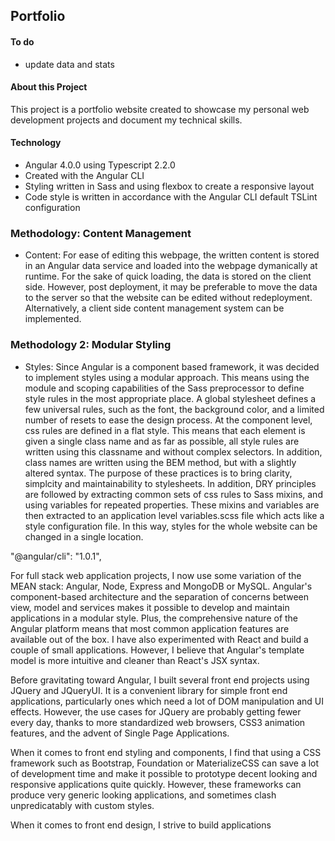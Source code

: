 ## Portfolio 

#### To do 
- update data and stats 


#### About this Project 
This project is a portfolio website created to showcase my personal web development projects and document my technical skills. 

#### Technology 
- Angular 4.0.0 using Typescript 2.2.0 
- Created with the Angular CLI 
- Styling written in Sass and using flexbox to create a responsive layout 
- Code style is written in accordance with the Angular CLI default TSLint configuration 

### Methodology: Content Management
- Content: For ease of editing this webpage, the written content is stored in an Angular data service and loaded into the webpage dymanically at runtime. 
For the sake of quick loading, the data is stored on the client side. However, post deployment, it may be preferable to move the data
to the server so that the website can be edited without redeployment. Alternatively, a client side content management system can be implemented. 

### Methodology 2: Modular Styling
- Styles: Since Angular is a component based framework, it was decided to implement styles using a modular approach. This means using the module 
and scoping capabilities of the Sass preprocessor to define style rules in the most appropriate place. A global stylesheet defines a few 
universal rules, such as the font, the background color, and a limited number of resets to ease the design process. At the component level, css 
rules are defined in a flat style. This means that each element is given a single class name and as far as possible, all style rules are written 
using this classname and without complex selectors. In addition, class names are written using the BEM method, but with a slightly altered syntax. 
The purpose of these practices is to bring clarity, simplcity and maintainability to stylesheets. In addition, DRY principles are followed by 
extracting common sets of css rules to Sass mixins, and using variables for repeated properties. These mixins and variables are then extracted to 
an application level variables.scss file which acts like a style configuration file. In this way, styles for the whole website can be changed 
in a single location. 


"@angular/cli": "1.0.1",


<p>
    For full stack web application projects, I now use some variation of the MEAN stack: Angular, Node, Express
    and MongoDB or MySQL. Angular's component-based architecture and the separation of concerns between view, model
    and services makes it possible to develop and maintain applications in a modular style. Plus, the comprehensive
    nature of the Angular platform means that most common application features are available out of the box.
    I have also experimented with React and build a couple of small applications. However, I believe that Angular's
    template model is more intuitive and cleaner than React's JSX syntax.
  </p>
  <p>
    Before gravitating toward Angular, I built several front end projects using JQuery and JQueryUI. It is a convenient
    library for simple front end applications, particularly ones which need a lot of DOM manipulation and UI effects.
    However, the use cases for JQuery are probably getting fewer every day, thanks to more standardized web browsers,
    CSS3 animation features, and the advent of Single Page Applications.
  </p>
  <p>
    When it comes to front end styling and components, I find that using a CSS framework such as Bootstrap, Foundation
    or MaterializeCSS can save a lot of development time and make it possible to prototype decent looking and responsive
    applications quite quickly. However, these frameworks can produce very generic looking applications, and sometimes
    clash unpredicatably with custom styles.
  </p>
  <p>When it comes to front end design, I strive to build applications </p>



